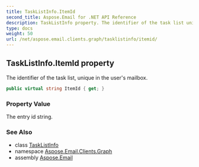 ```yaml
---
title: TaskListInfo.ItemId
second_title: Aspose.Email for .NET API Reference
description: TaskListInfo property. The identifier of the task list unique in the users mailbox
type: docs
weight: 50
url: /net/aspose.email.clients.graph/tasklistinfo/itemid/
---
```

## TaskListInfo.ItemId property

The identifier of the task list, unique in the user's mailbox.

```csharp
public virtual string ItemId { get; }
```

### Property Value

The entry id string.

### See Also

* class [TaskListInfo](../)
* namespace [Aspose.Email.Clients.Graph](../../tasklistinfo/)
* assembly [Aspose.Email](../../../)


